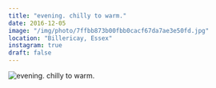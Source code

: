 ```yaml
---
title: "evening. chilly to warm."
date: 2016-12-05
image: "/img/photo/7ffbb873b00fbb0cacf67da7ae3e50fd.jpg"
location: "Billericay, Essex"
instagram: true
draft: false
---
```


![evening. chilly to warm.](/img/photo/7ffbb873b00fbb0cacf67da7ae3e50fd.jpg)
